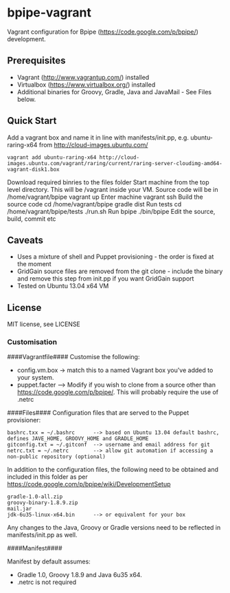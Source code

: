 bpipe-vagrant
=============

Vagrant configuration for Bpipe (https://code.google.com/p/bpipe/) development.

Prerequisites
----
- Vagrant (http://www.vagrantup.com/) installed
- Virtualbox (https://www.virtualbox.org/) installed
- Additional binaries for Groovy, Gradle, Java and JavaMail - See Files below.

Quick Start
----
Add a vagrant box and name it in line with manifests/init.pp, e.g. ubuntu-raring-x64 
from http://cloud-images.ubuntu.com/

	vagrant add ubuntu-raring-x64 http://cloud-images.ubuntu.com/vagrant/raring/current/raring-server-cloudimg-amd64-vagrant-disk1.box
Download required binries to the files folder
Start machine from the top level directory. This will be /vagrant inside your VM. Source code will be in /home/vagrant/bpipe 
	vagrant up
Enter machine
	vagrant ssh
Build the source code 
	cd /home/vagrant/bpipe
	gradle dist
Run tests
	cd /home/vagrant/bpipe/tests
	./run.sh 
Run bpipe
	./bin/bpipe
Edit the source, build, commit etc


Caveats
----
- Uses a mixture of shell and Puppet provisioning - the order is fixed at the moment
- GridGain source files are removed from the git clone - include the binary and remove this step from init.pp if you want GridGain support 
- Tested on Ubuntu 13.04 x64 VM

License
----
MIT license, see LICENSE


### Customisation ###

####Vagrantfile####
Customise the following:

- config.vm.box -> match this to a named Vagrant box you've added to your system.
- puppet.facter --> Modify if you wish to clone from a source other than https://code.google.com/p/bpipe/. This will probably require the use of .netrc  


####Files####
Configuration files that are served to the Puppet provisioner:

	bashrc.txx = ~/.bashrc 		--> based on Ubuntu 13.04 default bashrc, defines JAVE_HOME, GROOVY_HOME and GRADLE_HOME
	gitconfig.txt = ~/.gitconf 	--> username and email address for git
	netrc.txt = ~/.netrc		--> allow git automation if accessing a non-public repository (optional)

In addition to the configuration files, the following need to be obtained and included in this folder as 
per https://code.google.com/p/bpipe/wiki/DevelopmentSetup

	gradle-1.0-all.zip
	groovy-binary-1.8.9.zip
	mail.jar
	jdk-6u35-linux-x64.bin 		--> or equivalent for your box

Any changes to the Java, Groovy or Gradle versions need to be reflected in manifests/init.pp as well.

####Manifest####

Manifest by default assumes:
- Gradle 1.0, Groovy 1.8.9 and Java 6u35 x64. 
- .netrc is not required


